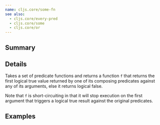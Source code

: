 ```yaml
---
name: cljs.core/some-fn
see also:
  - cljs.core/every-pred
  - cljs.core/some
  - cljs.core/or
---
```


## Summary

## Details

Takes a set of predicate functions and returns a function `f` that returns the
first logical true value returned by one of its composing predicates against any
of its arguments, else it returns logical false.

Note that `f` is short-circuiting in that it will stop execution on the first
argument that triggers a logical true result against the original predicates.

## Examples
